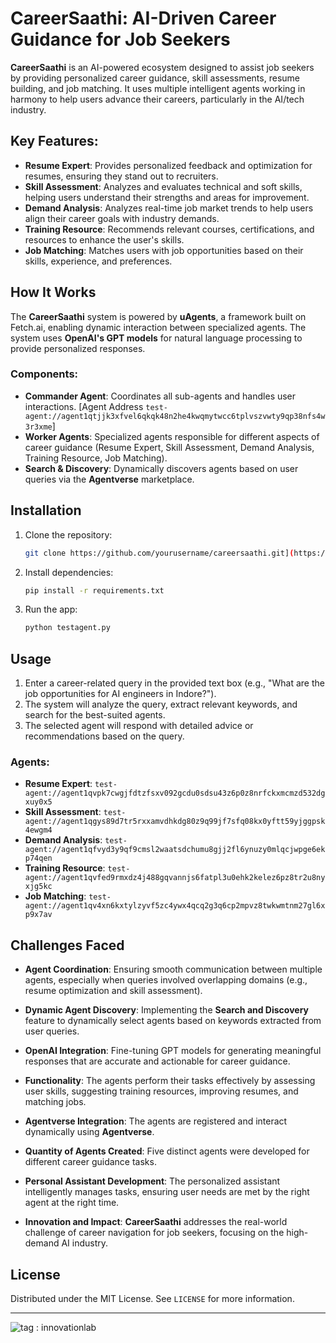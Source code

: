 # CareerSaathi: AI-Driven Career Guidance for Job Seekers

**CareerSaathi** is an AI-powered ecosystem designed to assist job seekers by providing personalized career guidance, skill assessments, resume building, and job matching. It uses multiple intelligent agents working in harmony to help users advance their careers, particularly in the AI/tech industry.

## Key Features:
- **Resume Expert**: Provides personalized feedback and optimization for resumes, ensuring they stand out to recruiters.
- **Skill Assessment**: Analyzes and evaluates technical and soft skills, helping users understand their strengths and areas for improvement.
- **Demand Analysis**: Analyzes real-time job market trends to help users align their career goals with industry demands.
- **Training Resource**: Recommends relevant courses, certifications, and resources to enhance the user's skills.
- **Job Matching**: Matches users with job opportunities based on their skills, experience, and preferences.

## How It Works
The **CareerSaathi** system is powered by **uAgents**, a framework built on Fetch.ai, enabling dynamic interaction between specialized agents. The system uses **OpenAI's GPT models** for natural language processing to provide personalized responses. 

### Components:
- **Commander Agent**: Coordinates all sub-agents and handles user interactions. [Agent Address `test-agent://agent1qtjjk3xfvel6qkqk48n2he4kwqmytwcc6tplvszvwty9qp38nfs4w3r3xme`]
- **Worker Agents**: Specialized agents responsible for different aspects of career guidance (Resume Expert, Skill Assessment, Demand Analysis, Training Resource, Job Matching).
- **Search & Discovery**: Dynamically discovers agents based on user queries via the **Agentverse** marketplace.

## Installation
1. Clone the repository:
   ```bash
   git clone https://github.com/yourusername/careersaathi.git](https://github.com/dhruvagrawal27/InnovateLab-FetchAI.git
   ```
2. Install dependencies:
   ```bash
   pip install -r requirements.txt
   ```
3. Run the app:
   ```bash
   python testagent.py
   ```

## Usage
1. Enter a career-related query in the provided text box (e.g., "What are the job opportunities for AI engineers in Indore?").
2. The system will analyze the query, extract relevant keywords, and search for the best-suited agents.
3. The selected agent will respond with detailed advice or recommendations based on the query.

### Agents:
- **Resume Expert**: `test-agent://agent1qvpk7cwgjfdtzfsxv092gcdu0sdsu43z6p0z8nrfckxmcmzd532dgxuy0x5`
- **Skill Assessment**: `test-agent://agent1qgys89d7tr5rxxamvdhkdg80z9q99jf7sfq08kx0yftt59yjggpsk4ewgm4`
- **Demand Analysis**: `test-agent://agent1qfvyd3y9qf9cmsl2waatsdchumu8gjj2fl6ynuzy0mlqcjwpge6ekp74qen`
- **Training Resource**: `test-agent://agent1qvfed9rmxdz4j488gqvannjs6fatpl3u0ehk2kelez6pz8tr2u8nyxjg5kc`
- **Job Matching**: `test-agent://agent1qv4xn6kxtylzyvf5zc4ywx4qcq2g3q6cp2mpvz8twkwmtnm27gl6xp9x7av`

## Challenges Faced
- **Agent Coordination**: Ensuring smooth communication between multiple agents, especially when queries involved overlapping domains (e.g., resume optimization and skill assessment).
- **Dynamic Agent Discovery**: Implementing the **Search and Discovery** feature to dynamically select agents based on keywords extracted from user queries.
- **OpenAI Integration**: Fine-tuning GPT models for generating meaningful responses that are accurate and actionable for career guidance.

- **Functionality**: The agents perform their tasks effectively by assessing user skills, suggesting training resources, improving resumes, and matching jobs.
- **Agentverse Integration**: The agents are registered and interact dynamically using **Agentverse**.
- **Quantity of Agents Created**: Five distinct agents were developed for different career guidance tasks.
- **Personal Assistant Development**: The personalized assistant intelligently manages tasks, ensuring user needs are met by the right agent at the right time.
- **Innovation and Impact**: **CareerSaathi** addresses the real-world challenge of career navigation for job seekers, focusing on the high-demand AI industry.

## License
Distributed under the MIT License. See `LICENSE` for more information.

---

![tag : innovationlab](https://img.shields.io/badge/innovationlab-3D8BD3)
